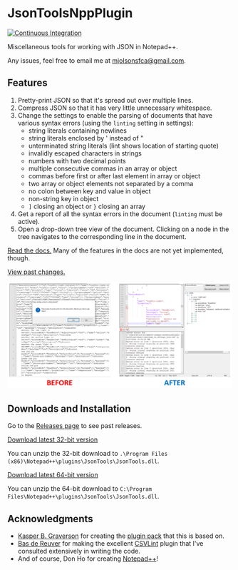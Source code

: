 # JsonToolsNppPlugin

[![Continuous Integration](https://github.com/molsonkiko/JsonToolsNppPlugin/actions/workflows/CI_build.yml/badge.svg)](https://github.com/molsonkiko/JsonToolsNppPlugin/actions/workflows/CI_build.yml)

Miscellaneous tools for working with JSON in Notepad++.

Any issues, feel free to email me at mjolsonsfca@gmail.com.

## Features ##
1. Pretty-print JSON so that it's spread out over multiple lines.
2. Compress JSON so that it has very little unnecessary whitespace.
3. Change the settings to enable the parsing of documents that have various syntax errors (using the `linting` setting in settings):
    * string literals containing newlines
    * string literals enclosed by ' instead of "
    * unterminated string literals (lint shows location of starting quote)
    * invalidly escaped characters in strings
    * numbers with two decimal points
    * multiple consecutive commas in an array or object
    * commas before first or after last element in array or object
    * two array or object elements not separated by a comma
    * no colon between key and value in object
    * non-string key in object
    * `]` closing an object or `}` closing an array
4. Get a report of all the syntax errors in the document (`linting` must be active).
5. Open a drop-down tree view of the document. Clicking on a node in the tree navigates to the corresponding line in the document.

[Read the docs.](/docs/README.md) Many of the features in the docs are not yet implemented, though.

[View past changes.](/CHANGELOG.md)

![JSON file with syntax errors before and after use of JSON tools](/jsontools%20before%20after.PNG)

## Downloads and Installation ##

Go to the [Releases page](https://github.com/molsonkiko/JsonToolsNppPlugin/releases) to see past releases.

[Download latest 32-bit version](https://github.com/molsonkiko/JsonToolsNppPlugin/raw/main/JsonToolsNppPlugin/Release_x86.zip)

You can unzip the 32-bit download to `.\Program Files (x86)\Notepad++\plugins\JsonTools\JsonTools.dll`.

[Download latest 64-bit version](https://github.com/molsonkiko/JsonToolsNppPlugin/raw/main/JsonToolsNppPlugin/Release_x64.zip)

You can unzip the 64-bit download to `C:\Program Files\Notepad++\plugins\JsonTools\JsonTools.dll`.

## Acknowledgments ##

* [Kasper B. Graverson](https://github.com/kbilsted) for creating the [plugin pack](https://github.com/kbilsted/NotepadPlusPlusPluginPack.Net) that this is based on.
* [Bas de Reuver](https://github.com/BdR76) for making the excellent [CSVLint](https://github.com/BdR76/CSVLint) plugin that I've consulted extensively in writing the code.
* And of course, Don Ho for creating [Notepad++](https://notepad-plus-plus.org/)!